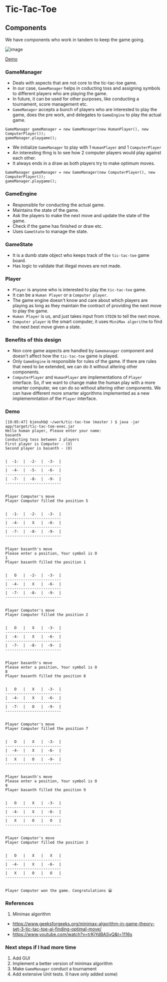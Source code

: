 # Tic-Tac-Toe

## Components

We have components who work in tandem to keep the game going.

![image](https://user-images.githubusercontent.com/20828431/87240113-48fb6580-c434-11ea-80b4-0db22cd39089.png)

[Demo](#demo)

### GameManager
- Deals with aspects that are not core to the tic-tac-toe game. 
- In our case, `GameManager` helps in coducting toss and assigning symbols to different players who are playing the game.
- In future, it can be used for other purposes, like conducting a tournament, score management etc.
- `GameManager` accepts a bunch of players who are interested to play the game, does the pre work, and delegates to `GameEngine` to play the actual game.

```
GameManager gameManager = new GameManager(new HumanPlayer(), new ComputerPlayer());
gameManager.playgame();
```
- We initialize `GameManager` to play with 1 `HumanPlayer` and 1 `ComputerPlayer`
- An interesting thng is to see how 2 computer players would play against each other.
- It always ends in a draw as both players try to make optimum moves.
```
GameManager gameManager = new GameManager(new ComputerPlayer(), new ComputerPlayer());
gameManager.playgame();
```

### GameEngine
- Responsible for conducting the actual game.
- Maintains the state of the game.
- Ask the players to make the next move and update the state of the game.
- Check if the game has finished or draw etc.
- Uses `GameState` to manage the state.

### GameState
- It is a dumb state object who keeps track of the `tic-tac-toe` game board.
- Has logic to validate that illegal moves are not made.

### Player
- `Player` is anyone who is interested to play the `tic-tac-toe` game.
- It can be a `Human Player` or a `Computer player`.
- The game engine doesn't know and care about which players are playing as long as they maintain the contract of providing the next move to play the game.
- `Human Player` is us, and just takes input from `STDIN` to tell the next move.
- `Computer player` is the smart computer, it uses `MiniMax algorithm` to find the next best move given a state.

### Benefits of this design
- Non core game aspects are handled by `Gamemanager` component and doesn't affect how the `tic-tac-toe` game is played.
- Only `GameEngine` is responsible for rules of the game. If there are rules that need to be extended, we can do it without altering other components.
- `ComputerPlayer` and `HumanPlayer` are implementations of `Player` interface. So, if we want to change make the human play with a more smarter computer, we can do so without altering other components. We can have different more smarter algorithms implemented as a new implememntation of the `Player` interface.

### Demo

```
[19:05:47] bjenuhb@ ~/work/tic-tac-toe (master ) $ java -jar app/target/tic-tac-toe-exec.jar
Hello human player, Please enter your name: 
basanth
Conducting toss between 2 players
First player is Computer - (X)
Second player is basanth - (O)


|  -1-  |  -2-  |  -3-  |
-------------------------
|  -4-  |  -5-  |  -6-  |
-------------------------
|  -7-  |  -8-  |  -9-  |
-------------------------


Player Computer's move
Player Computer filled the position 5


|  -1-  |  -2-  |  -3-  |
-------------------------
|  -4-  |   X   |  -6-  |
-------------------------
|  -7-  |  -8-  |  -9-  |
-------------------------


Player basanth's move
Please enter a position, Your symbol is O
1
Player basanth filled the position 1


|   O   |  -2-  |  -3-  |
-------------------------
|  -4-  |   X   |  -6-  |
-------------------------
|  -7-  |  -8-  |  -9-  |
-------------------------


Player Computer's move
Player Computer filled the position 2


|   O   |   X   |  -3-  |
-------------------------
|  -4-  |   X   |  -6-  |
-------------------------
|  -7-  |  -8-  |  -9-  |
-------------------------


Player basanth's move
Please enter a position, Your symbol is O
8
Player basanth filled the position 8


|   O   |   X   |  -3-  |
-------------------------
|  -4-  |   X   |  -6-  |
-------------------------
|  -7-  |   O   |  -9-  |
-------------------------


Player Computer's move
Player Computer filled the position 7


|   O   |   X   |  -3-  |
-------------------------
|  -4-  |   X   |  -6-  |
-------------------------
|   X   |   O   |  -9-  |
-------------------------


Player basanth's move
Please enter a position, Your symbol is O
9
Player basanth filled the position 9


|   O   |   X   |  -3-  |
-------------------------
|  -4-  |   X   |  -6-  |
-------------------------
|   X   |   O   |   O   |
-------------------------


Player Computer's move
Player Computer filled the position 3


|   O   |   X   |   X   |
-------------------------
|  -4-  |   X   |  -6-  |
-------------------------
|   X   |   O   |   O   |
-------------------------


Player Computer won the game. Congratulations 😀
```

### References
1. Minimax algorithm
  - https://www.geeksforgeeks.org/minimax-algorithm-in-game-theory-set-3-tic-tac-toe-ai-finding-optimal-move/
  - https://www.youtube.com/watch?v=trKjYdBASyQ&t=1116s

### Next steps if I had more time
1. Add GUI
1. Implement a better version of minimax algorithm
1. Make `GameManager` conduct a tournament
1. Add extensive Unit tests. (I have only added some)
